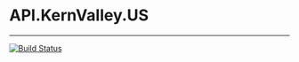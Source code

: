 # API.KernValley.US
- - -
[![Build Status](https://travis-ci.org/shgysk8zer0/api.chriszuber.com.svg?branch=master)](https://travis-ci.org/shgysk8zer0/api.chriszuber.com)
